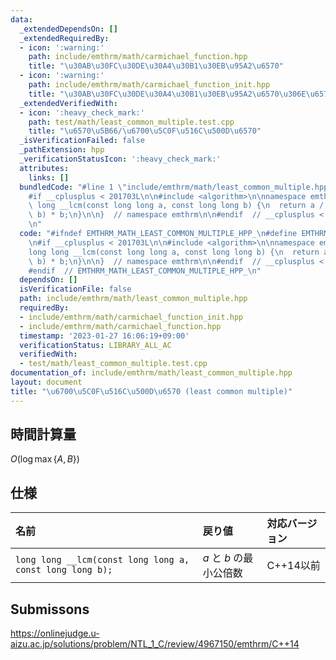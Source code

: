 ```yaml
---
data:
  _extendedDependsOn: []
  _extendedRequiredBy:
  - icon: ':warning:'
    path: include/emthrm/math/carmichael_function.hpp
    title: "\u30AB\u30FC\u30DE\u30A4\u30B1\u30EB\u95A2\u6570"
  - icon: ':warning:'
    path: include/emthrm/math/carmichael_function_init.hpp
    title: "\u30AB\u30FC\u30DE\u30A4\u30B1\u30EB\u95A2\u6570\u306E\u6570\u8868"
  _extendedVerifiedWith:
  - icon: ':heavy_check_mark:'
    path: test/math/least_common_multiple.test.cpp
    title: "\u6570\u5B66/\u6700\u5C0F\u516C\u500D\u6570"
  _isVerificationFailed: false
  _pathExtension: hpp
  _verificationStatusIcon: ':heavy_check_mark:'
  attributes:
    links: []
  bundledCode: "#line 1 \"include/emthrm/math/least_common_multiple.hpp\"\n\n\n\n\
    #if __cplusplus < 201703L\n\n#include <algorithm>\n\nnamespace emthrm {\n\nlong\
    \ long __lcm(const long long a, const long long b) {\n  return a / std::__gcd(a,\
    \ b) * b;\n}\n\n}  // namespace emthrm\n\n#endif  // __cplusplus < 201703L\n\n\
    \n"
  code: "#ifndef EMTHRM_MATH_LEAST_COMMON_MULTIPLE_HPP_\n#define EMTHRM_MATH_LEAST_COMMON_MULTIPLE_HPP_\n\
    \n#if __cplusplus < 201703L\n\n#include <algorithm>\n\nnamespace emthrm {\n\n\
    long long __lcm(const long long a, const long long b) {\n  return a / std::__gcd(a,\
    \ b) * b;\n}\n\n}  // namespace emthrm\n\n#endif  // __cplusplus < 201703L\n\n\
    #endif  // EMTHRM_MATH_LEAST_COMMON_MULTIPLE_HPP_\n"
  dependsOn: []
  isVerificationFile: false
  path: include/emthrm/math/least_common_multiple.hpp
  requiredBy:
  - include/emthrm/math/carmichael_function_init.hpp
  - include/emthrm/math/carmichael_function.hpp
  timestamp: '2023-01-27 16:06:19+09:00'
  verificationStatus: LIBRARY_ALL_AC
  verifiedWith:
  - test/math/least_common_multiple.test.cpp
documentation_of: include/emthrm/math/least_common_multiple.hpp
layout: document
title: "\u6700\u5C0F\u516C\u500D\u6570 (least common multiple)"
---
```



## 時間計算量

$O(\log{\max \lbrace A, B \rbrace})$


## 仕様

|名前|戻り値|対応バージョン|
|:--|:--|:--|
|`long long __lcm(const long long a, const long long b);`|$a$ と $b$ の最小公倍数|C++14以前|


## Submissons

https://onlinejudge.u-aizu.ac.jp/solutions/problem/NTL_1_C/review/4967150/emthrm/C++14
